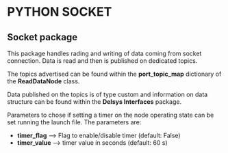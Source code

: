 # PYTHON SOCKET
## Socket package
This package handles rading and writing of data coming from socket connection. Data is read and then is published on dedicated topics.

The topics advertised can be found within the **port_topic_map** dictionary of the **ReadDataNode** class.

Data published on the topics is of type custom and information on data structure can be found within the **Delsys Interfaces** package.

Parameters to chose if setting a timer on the node operating state can be set running the launch file. 
The parameters are:
- **timer_flag** --> Flag to enable/disable timer (default: False)
- **timer_value** --> timer value in seconds (default: 60 s)
